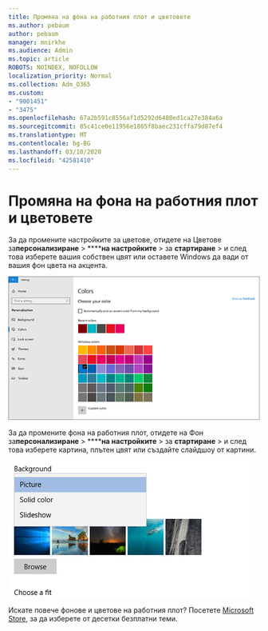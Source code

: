 ```yaml
---
title: Промяна на фона на работния плот и цветовете
ms.author: pebaum
author: pebaum
manager: mnirkhe
ms.audience: Admin
ms.topic: article
ROBOTS: NOINDEX, NOFOLLOW
localization_priority: Normal
ms.collection: Adm_O365
ms.custom:
- "9001451"
- "3475"
ms.openlocfilehash: 67a2b591c8556af1d5292d6480ed1ca27e384a6a
ms.sourcegitcommit: 85c41ce0e11956e1865f8baec231cffa79d87ef4
ms.translationtype: MT
ms.contentlocale: bg-BG
ms.lasthandoff: 03/10/2020
ms.locfileid: "42581410"
---
```

# <a name="change-your-desktop-background-and-colors"></a>Промяна на фона на работния плот и цветовете

За да промените настройките за цветове, отидете на Цветове за**персонализиране** > ******на настройките** > за **стартиране** > и след това изберете вашия собствен цвят или оставете Windows да вади от вашия фон цвета на акцента.

![Персонализиране на цветовете в Windows.](media/windows-personalization-colors.png)

За да промените фона на работния плот, отидете на Фон за**персонализиране** > ******на настройките** > за **стартиране** > и след това изберете картина, плътен цвят или създайте слайдшоу от картини. 

![Променете фона на работния плот на Windows.](media/windows-desktop-background.png)

Искате повече фонове и цветове на работния плот? Посетете [Microsoft Store,](https://www.microsoft.com/store/collections/windowsthemes) за да изберете от десетки безплатни теми.
